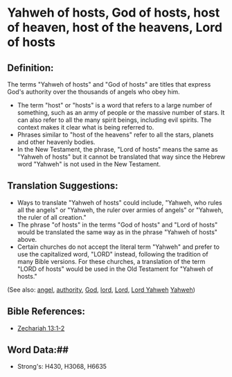 # Yahweh of hosts, God of hosts, host of heaven, host of the heavens, Lord of hosts #

## Definition: ##

The terms "Yahweh of hosts" and "God of hosts" are titles that express God's authority over the thousands of angels who obey him.

* The term "host" or "hosts" is a word that refers to a large number of something, such as an army of people or the massive number of stars. It can also refer to all the many spirit beings, including evil spirits. The context makes it clear what is being referred to.
* Phrases similar to "host of the heavens" refer to all the stars, planets and other heavenly bodies.
* In the New Testament, the phrase, "Lord of hosts" means the same as "Yahweh of hosts" but it cannot be translated that way since the Hebrew word "Yahweh" is not used in the New Testament.

## Translation Suggestions: ##

* Ways to translate "Yahweh of hosts" could include, "Yahweh, who rules all the angels" or "Yahweh, the ruler over armies of angels" or "Yahweh, the ruler of all creation."
* The phrase "of hosts" in the terms "God of hosts" and "Lord of hosts" would be translated the same way as in the phrase "Yahweh of hosts" above.
* Certain churches do not accept the literal term "Yahweh" and prefer to use the capitalized word, "LORD" instead, following the tradition of many Bible versions. For these churches, a translation of the term "LORD of hosts" would be used in the Old Testament for "Yahweh of hosts."

(See also: [angel](angel.md), [authority](authority.md), [God](god.md), [lord](lord.md), [Lord](lord.md), [Lord Yahweh](lordyahweh.md) [Yahweh](yahweh.md))

## Bible References: ##

* [Zechariah 13:1-2](rc://en/tn/help/zec/13/01)


## Word Data:##

* Strong's: H430, H3068, H6635
